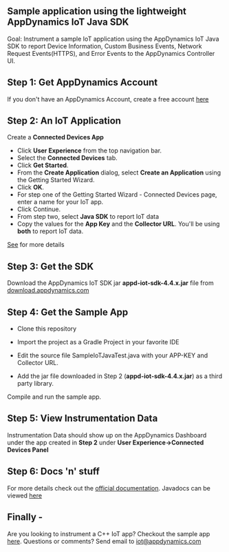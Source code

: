 ## Sample application using the lightweight AppDynamics IoT Java SDK
Goal: Instrument a sample IoT application using the AppDynamics IoT Java SDK to report Device Information, Custom Business Events, Network Request Events(HTTPS), and Error Events to the AppDynamics Controller UI.

## Step 1: Get AppDynamics Account
If you don't have an AppDynamics Account, create a free account [here](https://www.appdynamics.com/free-trial/)

## Step 2: An IoT Application 
Create a **Connected Devices App**

 * Click **User Experience** from the top navigation bar.
 * Select the **Connected Devices** tab.
 * Click **Get Started**.
 * From the **Create Application** dialog, select **Create an Application** using the Getting Started Wizard.
 * Click **OK**.
 * For step one of the Getting Started Wizard - Connected Devices page, enter a name for your IoT app.
 * Click Continue.
 * From step two, select **Java SDK** to report IoT data
 * Copy the values for the **App Key** and the **Collector URL**. You'll be using **both** to report IoT data.

  [See](https://docs.appdynamics.com/display/PRO44/Set+Up+and+Access+IoT+Monitoring#SetUpandAccessIoTMonitoring-iot-app-key) for more details

## Step 3: Get the SDK
Download the AppDynamics IoT SDK jar **appd-iot-sdk-4.4.x.jar** file from [download.appdynamics.com](https://download.appdynamics.com/download/)

## Step 4: Get the Sample App
* Clone this repository

* Import the project as a Gradle Project in your favorite IDE

* Edit the source file SampleIoTJavaTest.java with your APP-KEY and Collector URL.
* Add the jar file downloaded in Step 2 (**appd-iot-sdk-4.4.x.jar**) as a third party library.

Compile and run the sample app.

## Step 5: View Instrumentation Data
Instrumentation Data should show up on the AppDynamics Dashboard under the app created in **Step 2** under 
**User Experience->Connected Devices Panel**

## Step 6: Docs 'n' stuff
For more details check out the [official documentation](https://docs.appdynamics.com/display/PRO44/IoT+Monitoring).
Javadocs can be viewed [here](https://docs.appdynamics.com/javadocs/iot-java-sdk/4.4/latest/)

## Finally -
Are you looking to instrument a C++ IoT app? Checkout the sample app [here](https://github.com/Appdynamics/iot-cpp-sample-app).
Questions or comments? Send email to iot@appdynamics.com

